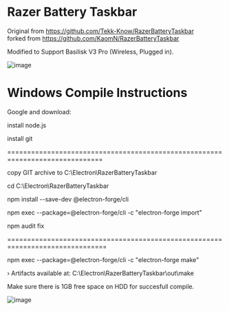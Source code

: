 # Razer Battery Taskbar
Original from https://github.com/Tekk-Know/RazerBatteryTaskbar  
forked from https://github.com/KaomN/RazerBatteryTaskbar

Modified to Support Basilisk V3 Pro (Wireless, Plugged in).

![image](https://github.com/Gucioo/RazerBatteryTaskbar/assets/7483436/35573b69-bfe5-4e20-ae93-59de1e3ee45f)


# Windows Compile Instructions

Google and download:

install node.js

install git

==============================================================================

copy GIT archive to C:\Electron\RazerBatteryTaskbar

cd C:\Electron\RazerBatteryTaskbar


npm install --save-dev @electron-forge/cli

npm exec --package=@electron-forge/cli -c "electron-forge import"


npm audit fix


===============================================================================


npm exec --package=@electron-forge/cli -c "electron-forge make"

  › Artifacts available at: C:\Electron\RazerBatteryTaskbar\out\make

Make sure there is 1GB free space on HDD for succesfull compile.


![image](https://github.com/Gucioo/RazerBatteryTaskbar/assets/7483436/b45f7ed3-be59-4d7e-a970-642372a3c559)

